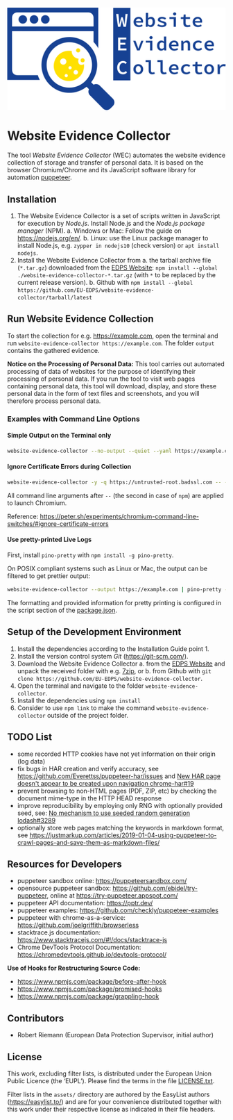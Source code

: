 ![Website Evidence Collector Logo](wec_logo.svg)

# Website Evidence Collector

The tool *Website Evidence Collector* (WEC) automates the website evidence collection of storage and transfer of personal data. It is based on the browser Chromium/Chrome and its JavaScript software library for automation [puppeteer].

[puppeteer]: https://developers.google.com/web/tools/puppeteer/

## Installation

1. The Website Evidence Collector is a set of scripts written in JavaScript for execution by *Node.js*. Install Node.js and the *Node.js package manager* (NPM).
  a. Windows or Mac: Follow the guide on <https://nodejs.org/en/>.
  b. Linux: use the Linux package manager to install Node.js, e.g. `zypper in nodejs10` (check version) or `apt install nodejs`.
2. Install the Website Evidence Collector from
  a. the tarball archive file (`*.tar.gz`) downloaded from the [EDPS Website](https://edps.europa.eu/press-publications/edps-inspection-software_en): `npm install --global ./website-evidence-collector-*.tar.gz` (with `*` to be replaced by the current release version).
  b. Github with `npm install --global https://github.com/EU-EDPS/website-evidence-collector/tarball/latest`

## Run Website Evidence Collection

To start the collection for e.g. <https://example.com>, open the terminal and run `website-evidence-collector https://example.com`. The folder `output` contains the gathered evidence.

**Notice on the Processing of Personal Data:** This tool carries out automated processing of data of websites for the purpose of identifying their processing of personal data. If you run the tool to visit web pages containing personal data, this tool will download, display, and store these personal data in the form of text files and screenshots, and you will therefore process personal data.

### Examples with Command Line Options

#### Simple Output on the Terminal only

```sh
website-evidence-collector --no-output --quiet --yaml https://example.com
```

#### Ignore Certificate Errors during Collection

```sh
website-evidence-collector -y -q https://untrusted-root.badssl.com -- --ignore-certificate-errors
```

All command line arguments after `--` (the second in case of `npm`) are applied to launch Chromium.

Reference: <https://peter.sh/experiments/chromium-command-line-switches/#ignore-certificate-errors>

#### Use pretty-printed Live Logs

First, install `pino-pretty` with `npm install -g pino-pretty`.

On POSIX compliant systems such as Linux or Mac, the output can be filtered to get prettier output:

```sh
website-evidence-collector --output https://example.com | pino-pretty --timestampKey timestamp --messageKey type --ignore stack,raw,origin
```

The formatting and provided information for pretty printing is configured in the script section of the [package.json](./package.json).

## Setup of the Development Environment

1. Install the dependencies according to the Installation Guide point 1.
2. Install the version control system *Git* (<https://git-scm.com/>).
3. Download the Website Evidence Collector
  a. from the [EDPS Website](https://edps.europa.eu/press-publications/edps-inspection-software_en) and unpack the received folder with e.g. [7zip](https://www.7-zip.org), or
  b. from Github with `git clone https://github.com/EU-EDPS/website-evidence-collector`.
4. Open the terminal and navigate to the folder `website-evidence-collector`.
5. Install the dependencies using `npm install`
6. Consider to use `npm link` to make the command `website-evidence-collector` outside of the project folder.

## TODO List

- some recorded HTTP cookies have not yet information on their origin (log data)
- fix bugs in HAR creation and verify accuracy, see <https://github.com/Everettss/puppeteer-har/issues> and [New HAR page doesn't appear to be created upon navigation chrome-har#19](https://github.com/sitespeedio/chrome-har/issues/19)
- prevent browsing to non-HTML pages (PDF, ZIP, etc) by checking the document mime-type in the HTTP HEAD response
- improve reproducibility by employing only RNG with optionally provided seed, see: [No mechanism to use seeded random generation lodash#3289](https://github.com/lodash/lodash/issues/3289)
- optionally store web pages matching the keywords in markdown format, see <https://justmarkup.com/articles/2019-01-04-using-puppeteer-to-crawl-pages-and-save-them-as-markdown-files/>

## Resources for Developers

- puppeteer sandbox online: <https://puppeteersandbox.com/>
- opensource puppeteer sandbox: <https://github.com/ebidel/try-puppeteer>, online at <https://try-puppeteer.appspot.com/>
- puppeteer API documentation: <https://pptr.dev/>
- puppeteer examples: <https://github.com/checkly/puppeteer-examples>
- puppeteer with chrome-as-a-service: <https://github.com/joelgriffith/browserless>
- stacktrace.js documentation: <https://www.stacktracejs.com/#!/docs/stacktrace-js>
- Chrome DevTools Protocol Documentation: <https://chromedevtools.github.io/devtools-protocol/>

**Use of Hooks for Restructuring Source Code:**

- https://www.npmjs.com/package/before-after-hook
- https://www.npmjs.com/package/promised-hooks
- https://www.npmjs.com/package/grappling-hook

## Contributors

- Robert Riemann (European Data Protection Supervisor, initial author)

## License

This work, excluding filter lists, is distributed under the European Union Public Licence (the ‘EUPL’). Please find the terms in the file [LICENSE.txt](./LICENSE.txt).

Filter lists in the `assets/` directory are authored by the EasyList authors (<https://easylist.to/>) and are for your convenience distributed together with this work under their respective license as indicated in their file headers.
